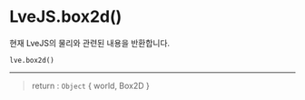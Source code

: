 # LveJS.box2d()

현재 LveJS의 물리와 관련된 내용을 반환합니다.

```
lve.box2d()
```

---

> return : `Object` { world, Box2D }